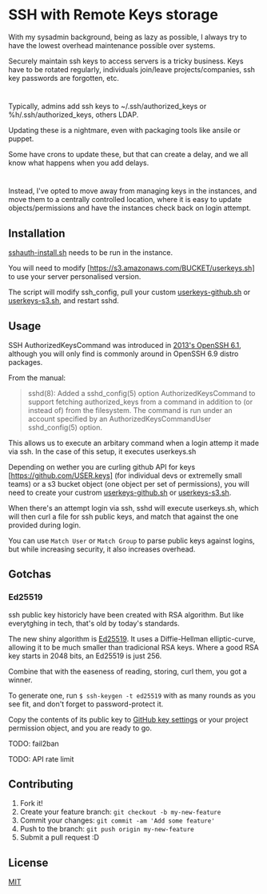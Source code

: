 # SSH with Remote Keys storage

With my sysadmin background, being as lazy as possible, I always try to have the lowest overhead maintenance possible over systems.

Securely maintain ssh keys to access servers is a tricky business. Keys have to be rotated regularly, individuals join/leave projects/companies, ssh key passwords are forgotten, etc.
#

Typically, admins add ssh keys to ~/.ssh/authorized_keys or %h/.ssh/authorized_keys, others LDAP.

Updating these is a nightmare, even with packaging tools like ansile or puppet.

Some have crons to update these, but that can create a delay, and we all know what happens when you add delays.
#

Instead, I've opted to move away from managing keys in the instances, and move them to a centrally controlled location, where it is easy to update objects/permissions and have the instances check back on login attempt.

## Installation

[sshauth-install.sh](sshauth-install.sh) needs to be run in the instance.

You will need to modify [https://s3.amazonaws.com/BUCKET/userkeys.sh] to use your server personalised version.

The script will modify ssh_config, pull your custom [userkeys-github.sh](userkeys-github.sh) or [userkeys-s3.sh](userkeys-s3.sh), and restart sshd.

## Usage

SSH AuthorizedKeysCommand was introduced in [2013's OpenSSH 6.1](https://www.openssh.com/txt/release-6.2), although you will only find is commonly around in OpenSSH 6.9 distro packages.

From the manual:
> sshd(8): Added a sshd_config(5) option AuthorizedKeysCommand to support fetching authorized_keys from a command in addition to (or instead of) from the filesystem. The command is run under an account specified by an AuthorizedKeysCommandUser sshd_config(5) option.

This allows us to execute an arbitary command when a login attemp it made via ssh. 
In the case of this setup, it executes userkeys.sh 

Depending on wether you are curling github API for keys [https://github.com/USER.keys] (for individual devs or extremelly small teams) or a s3 bucket object (one object per set of permissions), you will need to create your custrom [userkeys-github.sh](userkeys-github.sh) or [userkeys-s3.sh](userkeys-s3.sh).

When there's an attempt login via ssh, sshd will execute userkeys.sh, which will then curl a file for ssh public keys, and match that against the one provided during login.

You can use `Match User` or `Match Group` to parse public keys against logins, but while increasing security, it also increases overhead.

## Gotchas

### Ed25519

ssh public key historicly have been created with RSA algorithm. But like everytghing in tech, that's old by today's standards.

The new shiny algorithm is [Ed25519](https://ed25519.cr.yp.to/). 
It uses a Diffie-Hellman elliptic-curve, allowing it to be much smaller than tradicional RSA keys. 
Where a good RSA key starts in 2048 bits, an Ed25519 is just 256.

Combine that with the easeness of reading, storing, curl them, you got a winner.

To generate one, run `$ ssh-keygen -t ed25519` with as many rounds as you see fit, and don't forget to password-protect it.

Copy the contents of its public key to [GitHub key settings](https://github.com/settings/keys) or your project permission object, and you are ready to go.


TODO: fail2ban

TODO: API rate limit

## Contributing

1. Fork it!
2. Create your feature branch: `git checkout -b my-new-feature`
3. Commit your changes: `git commit -am 'Add some feature'`
4. Push to the branch: `git push origin my-new-feature`
5. Submit a pull request :D

## License

[MIT](LICENSE)
